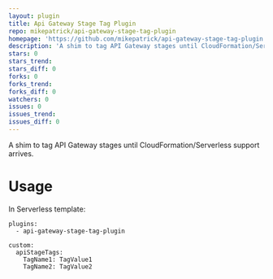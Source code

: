 ```yaml
---
layout: plugin
title: Api Gateway Stage Tag Plugin
repo: mikepatrick/api-gateway-stage-tag-plugin
homepage: 'https://github.com/mikepatrick/api-gateway-stage-tag-plugin'
description: 'A shim to tag API Gateway stages until CloudFormation/Serverless support arrives.'
stars: 0
stars_trend: 
stars_diff: 0
forks: 0
forks_trend: 
forks_diff: 0
watchers: 0
issues: 0
issues_trend: 
issues_diff: 0
---
```



A shim to tag API Gateway stages until CloudFormation/Serverless support arrives.

Usage
======

In Serverless template:

```
plugins: 
  - api-gateway-stage-tag-plugin

custom:
  apiStageTags:
    TagName1: TagValue1
    TagName2: TagValue2
```
